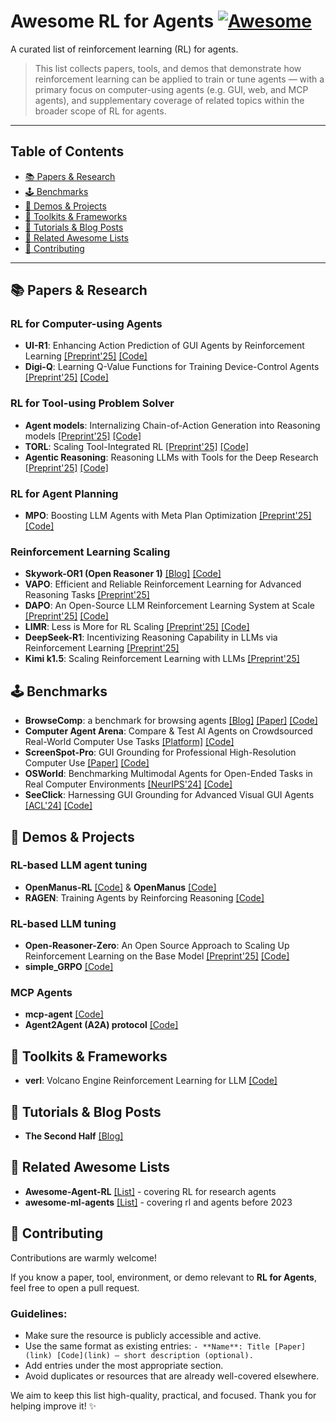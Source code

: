 # Awesome RL for Agents [![Awesome](https://awesome.re/badge.svg)](https://awesome.re)

A curated list of reinforcement learning (RL) for agents.

> This list collects papers, tools, and demos that demonstrate how reinforcement learning can be applied to train or tune agents — with a primary focus on computer-using agents (e.g. GUI, web, and MCP agents), and supplementary coverage of related topics within the broader scope of RL for agents.

---

## Table of Contents

- [📚 Papers & Research](#-papers--research)
- [🕹️ Benchmarks](#-benchmarks)
- [🧪 Demos & Projects](#-demos--projects)
- [🧰 Toolkits & Frameworks](#-toolkits--frameworks)
- [📄 Tutorials & Blog Posts](#-tutorials--blog-posts)
- [🔗 Related Awesome Lists](#-related-awesome-lists)
- [🤝 Contributing](#-contributing)

---

## 📚 Papers & Research
### RL for Computer-using Agents
- **UI-R1**: Enhancing Action Prediction of GUI Agents by Reinforcement Learning [[Preprint'25]](https://arxiv.org/abs//2503.21620) [[Code]](https://github.com/lll6gg/UI-R1)
- **Digi-Q**: Learning Q-Value Functions for Training Device-Control Agents [[Preprint'25]](https://arxiv.org/abs/2502.15760) [[Code]](https://github.com/DigiRL-agent/digiq)

### RL for Tool-using Problem Solver
- **Agent models**: Internalizing Chain-of-Action Generation into Reasoning models [[Preprint'25]](https://arxiv.org/abs/2503.06580) [[Code]](https://github.com/ADaM-BJTU/AutoCoA)
- **TORL**: Scaling Tool-Integrated RL [[Preprint'25]](https://arxiv.org/pdf/2503.23383) [[Code]](https://github.com/GAIR-NLP/ToRL)
- **Agentic Reasoning**: Reasoning LLMs with Tools for the Deep Research [[Preprint'25]](https://arxiv.org/abs/2502.04644) [[Code]](https://github.com/theworldofagents/Agentic-Reasoning)

### RL for Agent Planning
- **MPO**: Boosting LLM Agents with Meta Plan Optimization [[Preprint'25]](https://arxiv.org/abs/2503.02682) [[Code]](https://github.com/WeiminXiong/MPO)

### Reinforcement Learning Scaling
- **Skywork-OR1 (Open Reasoner 1)** [[Blog]](https://capricious-hydrogen-41c.notion.site/Skywork-Open-Reaonser-Series-1d0bc9ae823a80459b46c149e4f51680) [[Code]](https://github.com/SkyworkAI/Skywork-OR1)
- **VAPO**: Efficient and Reliable Reinforcement Learning for Advanced Reasoning Tasks [[Preprint'25]](https://arxiv.org/abs/2504.05118)
- **DAPO**: An Open-Source LLM Reinforcement Learning System at Scale [[Preprint'25]](https://arxiv.org/abs/2503.14476v1) [[Code]](https://github.com/BytedTsinghua-SIA/DAPO)
- **LIMR**: Less is More for RL Scaling [[Preprint'25]](https://arxiv.org/abs/2502.11886) [[Code]](https://github.com/GAIR-NLP/LIMR)
- **DeepSeek-R1**: Incentivizing Reasoning Capability in LLMs via Reinforcement Learning [[Preprint'25]](https://arxiv.org/abs/2501.12948)
- **Kimi k1.5**: Scaling Reinforcement Learning with LLMs [[Preprint'25]](https://arxiv.org/abs/2501.12599)

## 🕹 Benchmarks
- **BrowseComp**: a benchmark for browsing agents [[Blog]](https://openai.com/index/browsecomp/) [[Paper]](https://cdn.openai.com/pdf/5e10f4ab-d6f7-442e-9508-59515c65e35d/browsecomp.pdf) [[Code]](https://github.com/openai/simple-evals)
- **Computer Agent Arena**: Compare & Test AI Agents on Crowdsourced Real-World Computer Use Tasks [[Platform]](https://arena.xlang.ai/) [[Code]](https://github.com/xlang-ai/computer-agent-arena)
- **ScreenSpot-Pro**: GUI Grounding for Professional High-Resolution Computer Use [[Paper]](https://likaixin2000.github.io/papers/ScreenSpot_Pro.pdf) [[Code]](https://github.com/likaixin2000/ScreenSpot-Pro-GUI-Grounding)
- **OSWorld**: Benchmarking Multimodal Agents for Open-Ended Tasks in Real Computer Environments [[NeurIPS'24]](https://proceedings.neurips.cc/paper_files/paper/2024/hash/5d413e48f84dc61244b6be550f1cd8f5-Abstract-Datasets_and_Benchmarks_Track.html) [[Code]](https://github.com/xlang-ai/OSWorld)
- **SeeClick**: Harnessing GUI Grounding for Advanced Visual GUI Agents [[ACL'24]](https://aclanthology.org/2024.acl-long.505.pdf) [[Code]](https://github.com/njucckevin/SeeClick)

## 🧪 Demos & Projects

### RL-based LLM agent tuning
- **OpenManus-RL** [[Code]](https://github.com/OpenManus/OpenManus-RL) & **OpenManus** [[Code]](https://github.com/mannaandpoem/OpenManus)
- **RAGEN**: Training Agents by Reinforcing Reasoning [[Code]](https://github.com/ZihanWang314/ragen)

### RL-based LLM tuning
- **Open-Reasoner-Zero**: An Open Source Approach to Scaling Up Reinforcement Learning on the Base Model [[Preprint'25]](https://arxiv.org/abs/2503.24290) [[Code]](https://github.com/Open-Reasoner-Zero/Open-Reasoner-Zero)
- **simple_GRPO** [[Code]](https://github.com/lsdefine/simple_GRPO)

### MCP Agents
- **mcp-agent** [[Code]](https://github.com/lastmile-ai/mcp-agent)
- **Agent2Agent (A2A) protocol** [[Code]](https://github.com/google/A2A)

## 🧰 Toolkits & Frameworks
- **verl**: Volcano Engine Reinforcement Learning for LLM [[Code]](https://github.com/volcengine/verl)

## 📄 Tutorials & Blog Posts
- **The Second Half** [[Blog]](https://ysymyth.github.io/The-Second-Half/)

## 🔗 Related Awesome Lists
- **Awesome-Agent-RL** [[List]](https://github.com/0russwest0/Awesome-Agent-RL) - covering RL for research agents
- **awesome-ml-agents** [[List]](https://github.com/tokarev-i-v/awesome-llm-rl-agents) - covering rl and agents before 2023

## 🤝 Contributing

Contributions are warmly welcome!

If you know a paper, tool, environment, or demo relevant to **RL for Agents**, feel free to open a pull request.

### Guidelines:
- Make sure the resource is publicly accessible and active.
- Use the same format as existing entries: `- **Name**: Title [Paper](link) [Code](link) – short description (optional).`
- Add entries under the most appropriate section.
- Avoid duplicates or resources that are already well-covered elsewhere.

We aim to keep this list high-quality, practical, and focused. Thank you for helping improve it! ✨
